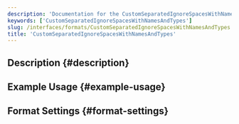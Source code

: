 ```yaml
---
description: 'Documentation for the CustomSeparatedIgnoreSpacesWithNamesAndTypes format'
keywords: ['CustomSeparatedIgnoreSpacesWithNamesAndTypes']
slug: /interfaces/formats/CustomSeparatedIgnoreSpacesWithNamesAndTypes
title: 'CustomSeparatedIgnoreSpacesWithNamesAndTypes'
---
```


## Description {#description}

## Example Usage {#example-usage}

## Format Settings {#format-settings}